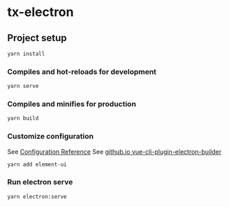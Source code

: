 # tx-electron

## Project setup

```sh
yarn install
```

### Compiles and hot-reloads for development

```sh
yarn serve
```

### Compiles and minifies for production

```sh
yarn build
```

### Customize configuration

See [Configuration Reference](https://cli.vuejs.org/config/)
See [github.io vue-cli-plugin-electron-builder](https://nklayman.github.io/vue-cli-plugin-electron-builder/)

```sh
yarn add element-ui
```

### Run electron serve

```sh
yarn electron:serve
```